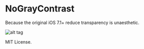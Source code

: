 NoGrayContrast
===========

Because the original iOS 7.1+ reduce transparency is unaesthetic.

![alt tag](https://raw.github.com/PoomSmart/NoGrayContrast/master/SS.jpg)

MIT License.